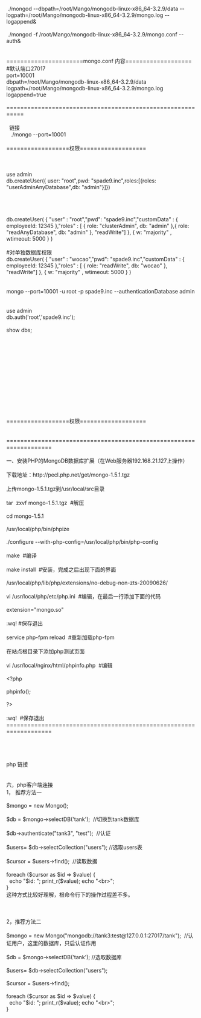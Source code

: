 <br />
&nbsp;./mongod --dbpath=/root/Mango/mongodb-linux-x86_64-3.2.9/data --logpath=/root/Mango/mongodb-linux-x86_64-3.2.9/mongo.log --logappend&amp;<br />
&nbsp;<br />
&nbsp;./mongod -f /root/Mango/mongodb-linux-x86_64-3.2.9/mongo.conf --auth&amp;<br />
<br />
<br />
======================mongo.conf 内容===================<br />
#默认端口27017<br />
port=10001&nbsp;<br />
dbpath=/root/Mango/mongodb-linux-x86_64-3.2.9/data<br />
logpath=/root/Mango/mongodb-linux-x86_64-3.2.9/mongo.log<br />
logappend=true<br />
<br />
=========================================================== &nbsp;<br />
&nbsp;&nbsp;<br />
&nbsp; 链接<br />
&nbsp; &nbsp;./mongo --port=10001<br />
&nbsp;&nbsp;<br />
==================权限===================<br />
<br />
<br />
<br />
use admin<br />
db.createUser({ user: "root",pwd: "spade9.inc",roles:[{roles: "userAdminAnyDatabase",db: "admin"}]})<br />
&nbsp;&nbsp;<br />
&nbsp; &nbsp;<br />
&nbsp; &nbsp;<br />
&nbsp; &nbsp;&nbsp;<br />
db.createUser( { "user" : "root","pwd": "spade9.inc","customData" : { employeeId: 12345 },"roles" : [ { role: "clusterAdmin", db: "admin" },{ role: "readAnyDatabase", db: "admin" }, "readWrite"] }, { w: "majority" , wtimeout: 5000 } )<br />
<br />
#对单独数据库权限<br />
db.createUser( { "user" : "wocao","pwd": "spade9.inc","customData" : { employeeId: 12345 },"roles" : [ { role: "readWrite", db: "wocao" }, "readWrite"] }, { w: "majority" , wtimeout: 5000 } )<br />
<br />
<br />
mongo --port=10001 -u root -p spade9.inc --authenticationDatabase admin<br />
&nbsp; &nbsp; &nbsp; &nbsp; &nbsp; &nbsp; &nbsp; &nbsp; &nbsp;<br />
&nbsp; &nbsp; &nbsp; &nbsp; &nbsp; &nbsp; &nbsp; &nbsp; &nbsp;<br />
use admin<br />
db.auth('root','spade9.inc'); &nbsp; &nbsp;<br />
<br />
show dbs;<br />
&nbsp; &nbsp; &nbsp; &nbsp; &nbsp; &nbsp; &nbsp;<br />
&nbsp;<br />
&nbsp; &nbsp; &nbsp; &nbsp; &nbsp; &nbsp; &nbsp; &nbsp; &nbsp; &nbsp; &nbsp; &nbsp; &nbsp; &nbsp; &nbsp;<br />
&nbsp; &nbsp; &nbsp; &nbsp; &nbsp; &nbsp; &nbsp; &nbsp; &nbsp; &nbsp; &nbsp; &nbsp; &nbsp; &nbsp;&nbsp;<br />
&nbsp; &nbsp; &nbsp; &nbsp; &nbsp; &nbsp; &nbsp; &nbsp; &nbsp; &nbsp; &nbsp; &nbsp; &nbsp; &nbsp; &nbsp;<br />
&nbsp; &nbsp; &nbsp; &nbsp; &nbsp; &nbsp; &nbsp;&nbsp;<br />
<br />
&nbsp; &nbsp; &nbsp; &nbsp;&nbsp;<br />
&nbsp; &nbsp; &nbsp; &nbsp;&nbsp;<br />
&nbsp; &nbsp; &nbsp;&nbsp;<br />
&nbsp; &nbsp;&nbsp;<br />
&nbsp;&nbsp;<br />
<br />
==================权限===================<br />
&nbsp;&nbsp;<br />
&nbsp;&nbsp;<br />
=================================================================== &nbsp;<br />
<br />
一、安装PHP的MongoDB数据库扩展（在Web服务器192.168.21.127上操作）<br />
<br />
下载地址：http://pecl.php.net/get/mongo-1.5.1.tgz<br />
<br />
上传mongo-1.5.1.tgz到/usr/local/src目录<br />
<br />
tar &nbsp;zxvf mongo-1.5.1.tgz &nbsp;#解压<br />
<br />
cd mongo-1.5.1<br />
<br />
/usr/local/php/bin/phpize<br />
<br />
./configure --with-php-config=/usr/local/php/bin/php-config<br />
<br />
make &nbsp;#编译<br />
<br />
make install &nbsp;#安装，完成之后出现下面的界面<br />
<br />
/usr/local/php/lib/php/extensions/no-debug-non-zts-20090626/<br />
<br />
vi /usr/local/php/etc/php.ini &nbsp;#编辑，在最后一行添加下面的代码<br />
<br />
extension="mongo.so"<br />
<br />
:wq! #保存退出<br />
<br />
service php-fpm reload &nbsp;#重新加载php-fpm<br />
<br />
在站点根目录下添加php测试页面<br />
<br />
vi /usr/local/nginx/html/phpinfo.php &nbsp;#编辑<br />
<br />
&lt;?php<br />
<br />
phpinfo();<br />
<br />
?&gt;<br />
<br />
:wq! &nbsp;#保存退出<br />
=================================================================== &nbsp;<br />
<br />
<br />
<br />
<br />
php 链接<br />
<br />
<br />
六，php客户端连接<br />
1， 推荐方法一<br />
<br />
$mongo = new Mongo(); &nbsp;<br />
&nbsp;<br />
$db = $mongo-&gt;selectDB('tank'); &nbsp;//切换到tank数据库&nbsp;<br />
&nbsp;<br />
$db-&gt;authenticate("tank3", "test"); &nbsp;//认证<br />
&nbsp;<br />
$users= $db-&gt;selectCollection("users"); //选取users表<br />
&nbsp;<br />
$cursor = $users-&gt;find(); &nbsp;//读取数据<br />
&nbsp;<br />
foreach ($cursor as $id =&gt; $value) {<br />
&nbsp; echo "$id: "; print_r($value); echo "&lt;br&gt;";<br />
}<br />
这种方式比较好理解，根命令行下的操作过程差不多。<br />
<br />
<br />
<br />
2，推荐方法二<br />
<br />
$mongo = new Mongo("mongodb://tank3:test@127.0.0.1:27017/tank"); &nbsp;//认证用户，这里的数据库，只启认证作用<br />
&nbsp;<br />
$db = $mongo-&gt;selectDB('tank'); //选取数据库<br />
&nbsp;<br />
$users= $db-&gt;selectCollection("users");<br />
&nbsp;<br />
$cursor = $users-&gt;find();<br />
&nbsp;<br />
foreach ($cursor as $id =&gt; $value) {<br />
&nbsp; echo "$id: "; print_r($value); echo "&lt;br&gt;";<br />
}<br />